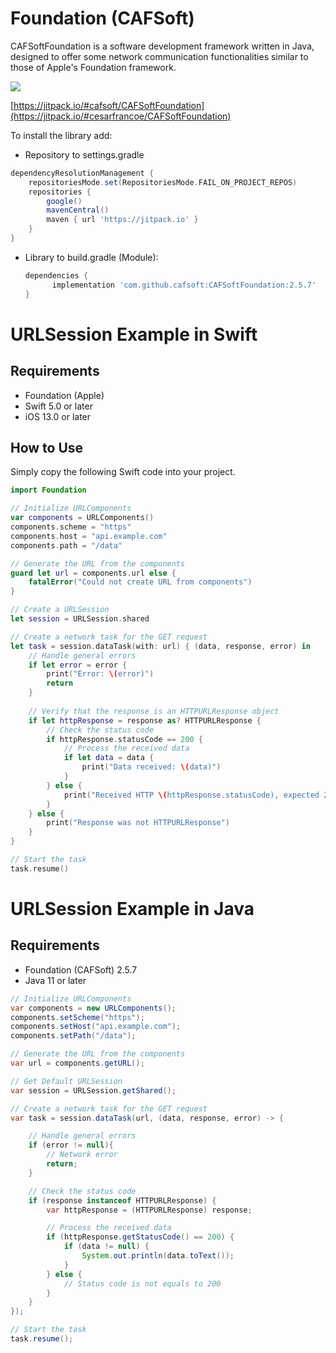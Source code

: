# Foundation (CAFSoft)

CAFSoftFoundation is a software development framework written in Java, designed to offer some network communication functionalities similar to those of Apple's Foundation framework.

[![](https://jitpack.io/v/cafsoft/CAFSoftFoundation.svg)](https://jitpack.io/#cesarfrancoe/CAFSoftFoundation)


[https://jitpack.io/#cafsoft/CAFSoftFoundation](https://jitpack.io/#cesarfrancoe/CAFSoftFoundation)


To install the library add: 

- Repository to settings.gradle

```gradle
dependencyResolutionManagement {
    repositoriesMode.set(RepositoriesMode.FAIL_ON_PROJECT_REPOS)
    repositories {
        google()
        mavenCentral()
        maven { url 'https://jitpack.io' }
    }
}
```

- Library to build.gradle (Module):

 
   ```gradle
   dependencies {
         implementation 'com.github.cafsoft:CAFSoftFoundation:2.5.7'
   }
   ```

# URLSession Example in Swift

## Requirements

- Foundation (Apple)
- Swift 5.0 or later
- iOS 13.0 or later

## How to Use

Simply copy the following Swift code into your project.

```swift
import Foundation

// Initialize URLComponents
var components = URLComponents()
components.scheme = "https"
components.host = "api.example.com"
components.path = "/data"

// Generate the URL from the components
guard let url = components.url else {
    fatalError("Could not create URL from components")
}

// Create a URLSession
let session = URLSession.shared

// Create a network task for the GET request
let task = session.dataTask(with: url) { (data, response, error) in
    // Handle general errors
    if let error = error {
        print("Error: \(error)")
        return
    }
    
    // Verify that the response is an HTTPURLResponse object
    if let httpResponse = response as? HTTPURLResponse {
        // Check the status code
        if httpResponse.statusCode == 200 {
            // Process the received data
            if let data = data {
                print("Data received: \(data)")
            }
        } else {
            print("Received HTTP \(httpResponse.statusCode), expected 200")
        }
    } else {
        print("Response was not HTTPURLResponse")
    }
}

// Start the task
task.resume()
```

# URLSession Example in Java

## Requirements
- Foundation (CAFSoft) 2.5.7
- Java 11 or later

```java
// Initialize URLComponents
var components = new URLComponents();
components.setScheme("https");
components.setHost("api.example.com");
components.setPath("/data");

// Generate the URL from the components
var url = components.getURL();

// Get Default URLSession
var session = URLSession.getShared();

// Create a network task for the GET request
var task = session.dataTask(url, (data, response, error) -> {

    // Handle general errors
    if (error != null){
        // Network error
        return;
    }

    // Check the status code
    if (response instanceof HTTPURLResponse) {
        var httpResponse = (HTTPURLResponse) response;

        // Process the received data
        if (httpResponse.getStatusCode() == 200) {
            if (data != null) {
                System.out.println(data.toText());
            }
        } else {
            // Status code is not equals to 200
        }
    }
});

// Start the task
task.resume();
```
